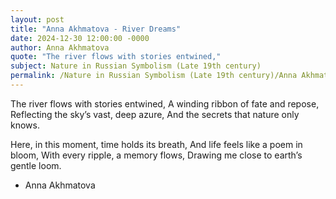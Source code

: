 ```yaml
---
layout: post
title: "Anna Akhmatova - River Dreams"
date: 2024-12-30 12:00:00 -0000
author: Anna Akhmatova
quote: "The river flows with stories entwined,"
subject: Nature in Russian Symbolism (Late 19th century)
permalink: /Nature in Russian Symbolism (Late 19th century)/Anna Akhmatova/Anna Akhmatova - River Dreams
---
```


The river flows with stories entwined,
A winding ribbon of fate and repose,
Reflecting the sky’s vast, deep azure,
And the secrets that nature only knows.

Here, in this moment, time holds its breath,
And life feels like a poem in bloom,
With every ripple, a memory flows,
Drawing me close to earth’s gentle loom.


- Anna Akhmatova
